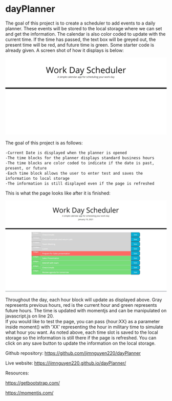 # dayPlanner

The goal of this project is to create a scheduler to add events to a daily planner.  These events will be stored to the local storage where we can set and get the information. The calendar is also color coded to update with the current time. If the time has passed, the text box will be greyed out, the present time will be red, and future time is green.  Some starter code is already given.  A screen shot of how it displays is below: 

![Before Image](./assets/schedulerBefore.jpg)

The goal of this project is as follows:
```
-Current Date is displayed when the planner is opened
-The time blocks for the planner displays standard business hours
-The time blocks are color coded to indicate if the date is past, present, or future
-Each time block allows the user to enter test and saves the information to local storage 
-The information is still displayed even if the page is refreshed
```

This is what the page looks like after it is finished: 

![After Image](./assets/schedulerAfter.jpg)

Throughout the day, each hour block will update as displayed above.  Gray represents previous hours, red is the current hour and green represents future hours.  The time is updated with momentjs and can be manipulated on javascript.js on line 20.  
If you would like to test the page, you can pass {hour:XX} as a parameter inside moment() with 'XX' representing the hour in military time to simulate what hour you want.
As noted above, each time slot is saved to the local storage so the information is still there if the page is refreshed.  You can click on any save button to update the information on the local storage.

Github repository: https://github.com/jimnguyen220/dayPlanner

Live website: https://jimnguyen220.github.io/dayPlanner/

Resources:

https://getbootstrap.com/

https://momentjs.com/

